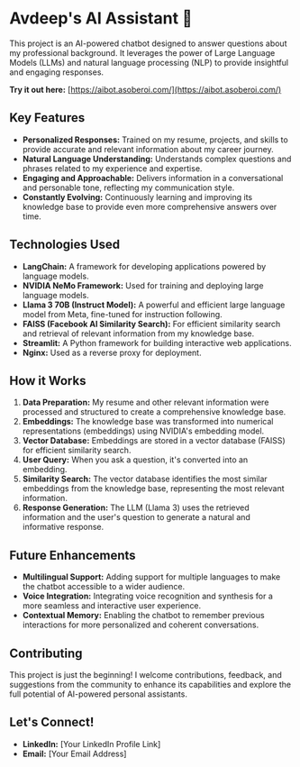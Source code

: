 # Avdeep's AI Assistant 🤖

This project is an AI-powered chatbot designed to answer questions about my professional background. It leverages the power of Large Language Models (LLMs) and natural language processing (NLP) to provide insightful and engaging responses.

**Try it out here:** [https://aibot.asoberoi.com/](https://aibot.asoberoi.com/)

## Key Features

* **Personalized Responses:** Trained on my resume, projects, and skills to provide accurate and relevant information about my career journey.
* **Natural Language Understanding:** Understands complex questions and phrases related to my experience and expertise.
* **Engaging and Approachable:** Delivers information in a conversational and personable tone, reflecting my communication style.
* **Constantly Evolving:** Continuously learning and improving its knowledge base to provide even more comprehensive answers over time.

## Technologies Used

* **LangChain:** A framework for developing applications powered by language models.
* **NVIDIA NeMo Framework:** Used for training and deploying large language models.
* **Llama 3 70B (Instruct Model):** A powerful and efficient large language model from Meta, fine-tuned for instruction following.
* **FAISS (Facebook AI Similarity Search):** For efficient similarity search and retrieval of relevant information from my knowledge base.
* **Streamlit:** A Python framework for building interactive web applications.
* **Nginx:** Used as a reverse proxy for deployment.

## How it Works

1. **Data Preparation:** My resume and other relevant information were processed and structured to create a comprehensive knowledge base.
2. **Embeddings:** The knowledge base was transformed into numerical representations (embeddings) using NVIDIA's embedding model.
3. **Vector Database:** Embeddings are stored in a vector database (FAISS) for efficient similarity search.
4. **User Query:** When you ask a question, it's converted into an embedding.
5. **Similarity Search:** The vector database identifies the most similar embeddings from the knowledge base, representing the most relevant information.
6. **Response Generation:** The LLM (Llama 3) uses the retrieved information and the user's question to generate a natural and informative response.

## Future Enhancements

* **Multilingual Support:** Adding support for multiple languages to make the chatbot accessible to a wider audience.
* **Voice Integration:** Integrating voice recognition and synthesis for a more seamless and interactive user experience.
* **Contextual Memory:** Enabling the chatbot to remember previous interactions for more personalized and coherent conversations.

## Contributing

This project is just the beginning! I welcome contributions, feedback, and suggestions from the community to enhance its capabilities and explore the full potential of AI-powered personal assistants.

## Let's Connect!

* **LinkedIn:** [Your LinkedIn Profile Link]
* **Email:** [Your Email Address] 
